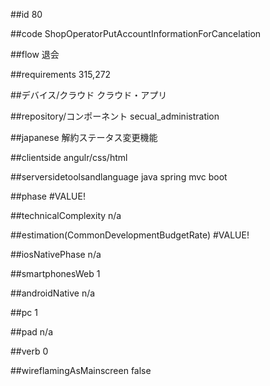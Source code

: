 ##id
80

##code
ShopOperatorPutAccountInformationForCancelation

##flow
退会

##requirements
315,272

##デバイス/クラウド
クラウド・アプリ

##repository/コンポーネント
secual_administration

##japanese
解約ステータス変更機能

##clientside
angulr/css/html

##serversidetoolsandlanguage
java spring mvc boot

##phase
#VALUE!

##technicalComplexity
n/a

##estimation(CommonDevelopmentBudgetRate)
#VALUE!

##iosNativePhase
n/a

##smartphonesWeb
1

##androidNative
n/a

##pc
1

##pad
n/a

##verb
0

##wireflamingAsMainscreen
false

